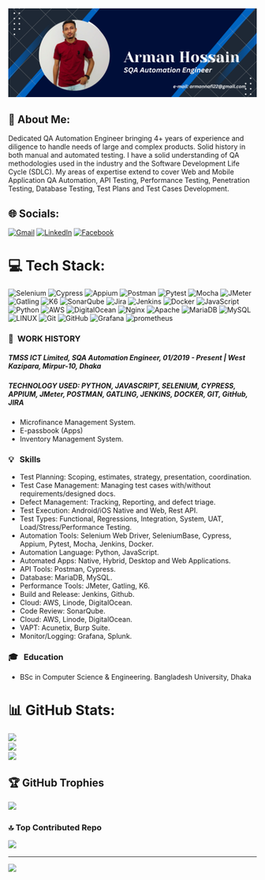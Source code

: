 ### ![SQA Automation Engineer](https://github.com/arman-nafi/arman-nafi/blob/main/Github%20Banner.png)


## 💫 About Me:
Dedicated QA Automation Engineer bringing 4+ years of experience and diligence to handle needs of large and complex products. Solid history in both manual and automated testing. I have a solid understanding of QA methodologies used in the industry and the Software Development Life Cycle (SDLC). My areas of expertise extend to cover Web and Mobile Application QA Automation, API Testing, Performance Testing, Penetration Testing, Database Testing, Test Plans and Test Cases Development.


## 🌐 Socials:
[![Gmail](https://img.shields.io/badge/%20-Send%20Mail-black?color=ef5350&labelColor=ef5350&logo=gmail&logoColor=ffffff)](mailto:armannafi22@gmail.com)
[![LinkedIn](https://img.shields.io/badge/LinkedIn-%230077B5.svg?logo=linkedin&logoColor=white)](https://www.linkedin.com/in/arman-hossain-094131193/) 
[![Facebook](https://img.shields.io/badge/Facebook-%231877F2.svg?logo=Facebook&logoColor=white)](https://www.facebook.com/armannafi2288/)  

# 💻 Tech Stack:
![Selenium](https://img.shields.io/badge/selenium-43B02A.svg?style=for-the-badge&logo=selenium&logoColor=white) ![Cypress](https://img.shields.io/badge/cypress-17202C.svg?style=for-the-badge&logo=cypress&logoColor=white) ![Appium](https://img.shields.io/badge/Appium-662d91.svg?style=for-the-badge&logo=appium&logoColor=white) ![Postman](https://img.shields.io/badge/Postman-FF6C37?style=for-the-badge&logo=postman&logoColor=white) ![Pytest](https://img.shields.io/badge/pytest-0A9EDC.svg?style=for-the-badge&logo=pytest&logoColor=ffdd54) ![Mocha](https://img.shields.io/badge/Mocha-8D6748.svg?style=for-the-badge&logo=mocha&logoColor=white) ![JMeter](https://img.shields.io/badge/jmeter-D22128.svg?style=for-the-badge&logo=jmeter&logoColor=white) ![Gatling](https://img.shields.io/badge/Gatling-FF9E2A?style=for-the-badge&logo=gatling&logoColor=white) ![K6](https://img.shields.io/badge/k6-7D64FF.svg?style=for-the-badge&logo=k6&logoColor=white) ![SonarQube](https://img.shields.io/badge/sonarqube-4E9BCD.svg?style=for-the-badge&logo=sonarqube&logoColor=white) ![Jira](https://img.shields.io/badge/jira-%230A0FFF.svg?style=for-the-badge&logo=jira&logoColor=white) ![Jenkins](https://img.shields.io/badge/jenkins-%232C5263.svg?style=for-the-badge&logo=jenkins&logoColor=white) ![Docker](https://img.shields.io/badge/docker-%230db7ed.svg?style=for-the-badge&logo=docker&logoColor=white) ![JavaScript](https://img.shields.io/badge/javascript-%23323330.svg?style=for-the-badge&logo=javascript&logoColor=%23F7DF1E) ![Python](https://img.shields.io/badge/python-3670A0?style=for-the-badge&logo=python&logoColor=ffdd54) ![AWS](https://img.shields.io/badge/AWS-%23FF9900.svg?style=for-the-badge&logo=amazon-aws&logoColor=white) ![DigitalOcean](https://img.shields.io/badge/DigitalOcean-%230167ff.svg?style=for-the-badge&logo=digitalOcean&logoColor=white) ![Nginx](https://img.shields.io/badge/nginx-%23009639.svg?style=for-the-badge&logo=nginx&logoColor=white) ![Apache](https://img.shields.io/badge/apache-%23D42029.svg?style=for-the-badge&logo=apache&logoColor=white) ![MariaDB](https://img.shields.io/badge/MariaDB-003545?style=for-the-badge&logo=mariadb&logoColor=white) ![MySQL](https://img.shields.io/badge/mysql-%2300f.svg?style=for-the-badge&logo=mysql&logoColor=white) ![LINUX](https://img.shields.io/badge/Linux-FCC624?style=for-the-badge&logo=linux&logoColor=black) ![Git](https://img.shields.io/badge/Git-F05032.svg?style=for-the-badge&logo=git&logoColor=white) ![GitHub](https://img.shields.io/badge/Github-181717.svg?style=for-the-badge&logo=github&logoColor=white) ![Grafana](https://img.shields.io/badge/Grafana-F46800.svg?style=for-the-badge&logo=grafana&logoColor=white) ![prometheus](https://img.shields.io/badge/prometheus-E6522C.svg?style=for-the-badge&logo=prometheus&logoColor=white)

### :office: &nbsp;WORK HISTORY

##### **TMSS ICT Limited, SQA Automation Engineer**, 01/2019 - Present | West Kazipara, Mirpur-10, Dhaka
##### **TECHNOLOGY USED:** PYTHON, JAVASCRIPT, SELENIUM, CYPRESS, APPIUM, JMeter, POSTMAN, GATLING, JENKINS, DOCKER, GIT, GitHub, JIRA 
* Microfinance Management System.
* E-passbook (Apps)
* Inventory Management System.


### 💡 &nbsp; Skills
* Test Planning: Scoping, estimates, strategy, presentation, coordination. 
* Test Case Management: Managing test cases with/without requirements/designed docs.
* Defect Management: Tracking, Reporting, and defect triage.
* Test Execution: Android/iOS Native and Web, Rest API.
* Test Types: Functional, Regressions, Integration, System, UAT, Load/Stress/Performance Testing.
* Automation Tools: Selenium Web Driver, SeleniumBase, Cypress, Appium, Pytest, Mocha, Jenkins, Docker.
* Automation Language: Python, JavaScript.
* Automated Apps: Native, Hybrid, Desktop and Web Applications.
* API Tools: Postman, Cypress.
* Database: MariaDB, MySQL.
* Performance Tools: JMeter, Gatling, K6.
* Build and Release: Jenkins, Github.
* Cloud: AWS, Linode, DigitalOcean.
* Code Review: SonarQube.
* Cloud: AWS, Linode, DigitalOcean.
* VAPT: Acunetix, Burp Suite.
* Monitor/Logging: Grafana, Splunk.

### 🎓 &nbsp; Education
* BSc in Computer Science & Engineering. Bangladesh University, Dhaka

# 📊 GitHub Stats:
![](https://github-readme-stats.vercel.app/api?username=arman-nafi&theme=dark&hide_border=false&include_all_commits=false&count_private=false)<br/>
![](https://github-readme-streak-stats.herokuapp.com/?user=arman-nafi&theme=dark&hide_border=false)<br/>
![](https://github-readme-stats.vercel.app/api/top-langs/?username=arman-nafi&theme=dark&hide_border=false&include_all_commits=false&count_private=false&layout=compact)

## 🏆 GitHub Trophies
![](https://github-profile-trophy.vercel.app/?username=arman-nafi&theme=matrix&no-frame=false&no-bg=true&margin-w=4)

### 🔝 Top Contributed Repo
![](https://github-contributor-stats.vercel.app/api?username=arman-nafi&limit=5&theme=dark&combine_all_yearly_contributions=true)

---
[![](https://visitcount.itsvg.in/api?id=arman-nafi&icon=0&color=0)](https://visitcount.itsvg.in)

<!-- Proudly created with GPRM ( https://gprm.itsvg.in ) -->
